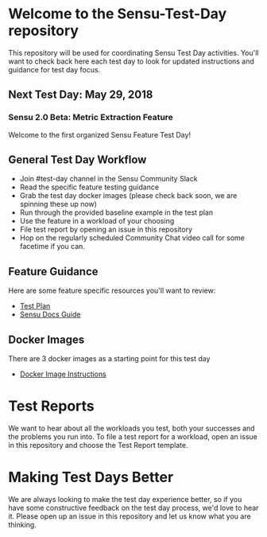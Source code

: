# Welcome to the Sensu-Test-Day repository
This repository will be used for coordinating Sensu Test Day activities. You'll want to check back here each test day to look for updated instructions and guidance for test day focus. 

## Next Test Day: May 29, 2018
### Sensu 2.0 Beta: Metric Extraction Feature

Welcome to the first organized Sensu Feature Test Day!

## General Test Day Workflow
* Join #test-day channel in the Sensu Community Slack 
* Read the specific feature testing guidance
* Grab the test day docker images (please check back soon, we are spinning these up now)
* Run through the provided baseline example in the test plan
* Use the feature in a workload of your choosing
* File test report by opening an issue in this repository
* Hop on the regularly scheduled Community Chat video call for some facetime if you can.

## Feature Guidance
Here are some feature specific resources you'll want to review:
* [Test Plan](metric-extraction/metric-extraction-test-plan.md)
* [Sensu Docs Guide](https://docs.sensu.io/sensu-core/2.0/guides/extract-metrics-with-checks/#what-are-sensu-checks)

## Docker Images
There are 3 docker images as a starting point for this test day

* [Docker Image Instructions](metric-extraction/docker_config/docker_instructions.md)

# Test Reports
We want to hear about all the workloads you test, both your successes and the problems you run into. To file a test report for a workload, open an issue in this repository and choose the Test Report template. 

# Making Test Days Better
We are always looking to make the test day experience better, so if you have some constructive feedback on the test day process, we'd love to hear it. Please open up an issue in this repository and let us know what you are thinking.
